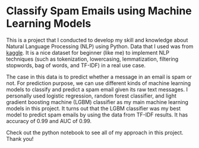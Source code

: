 # Classify Spam Emails using Machine Learning Models

This is a project that I conducted to develop my skill and knowledge about Natural Language Processing (NLP) using Python. Data that I used was from [kaggle](https://www.kaggle.com/chandramoulinaidu/spam-classification-for-basic-nlp). It is a nice dataset for beginner (like me) to implement NLP techniques (such as tokenization, lowercasing, lemmatization, filtering stopwords, bag of words, and TF-IDF) in a real use case.

The case in this data is to predict whether a message in an email is spam or not. For prediction purpose, we can use different kinds of machine learning models to classify and predict a spam email given its raw text messages. I personally used logistic regression, random forest classifier, and light gradient boosting machine (LGBM) classifier as my main machine learning models in this project. It turns out that the LGBM classifier was my best model to predict spam emails by using the data from TF-IDF results. It has accuracy of 0.99 and AUC of 0.99.

Check out the python notebook to see all of my approach in this project. Thank you!